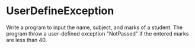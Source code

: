 # UserDefineException
Write a program to input the name, subject, and marks of a student. The program throw a user-defined exception "NotPassed" if the entered marks are less than 40.
